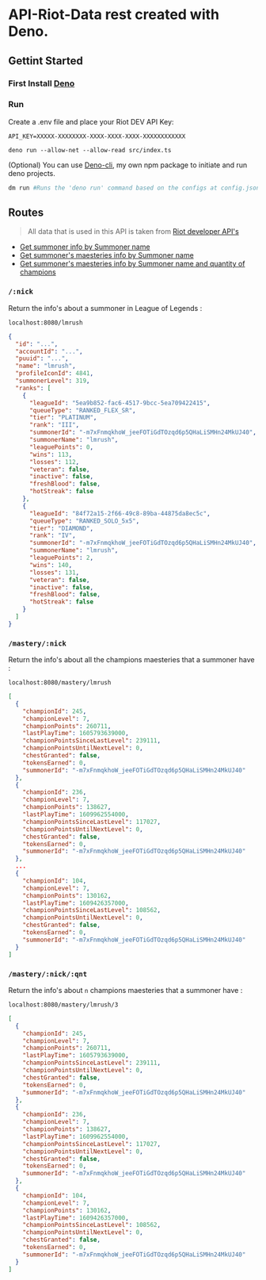 # API-Riot-Data rest created with Deno.


## Gettint Started

### First Install [Deno](https://deno.land/#installation)

### Run

Create a .env file and place your Riot DEV API Key:

```
API_KEY=XXXXX-XXXXXXXX-XXXX-XXXX-XXXX-XXXXXXXXXXXX
```
```
deno run --allow-net --allow-read src/index.ts
```

(Optional) You can use [Deno-cli](https://www.npmjs.com/package/deno-cli), my own npm package to initiate and run deno projects. 

```bash
dm run #Runs the 'deno run' command based on the configs at config.json
```

## Routes
>  All data that is used in this API is taken from [Riot developer API's](https://developer.riotgames.com/apis)

* [Get summoner info by Summoner name](#route-nick)
* [Get summoner's maesteries info by Summoner name](#route-mastery-nick)
* [Get summoner's maesteries info by Summoner name and quantity of champions](#route-mastery-nick-qnt)

<h3 id="route-nick"><code>/:nick</code></h3>

Return the info's about a summoner in League of Legends :

`localhost:8080/lmrush`

```json
{
  "id": "...",
  "accountId": "...",
  "puuid": "...",
  "name": "lmrush",
  "profileIconId": 4841,
  "summonerLevel": 319,
  "ranks": [
    {
      "leagueId": "5ea9b852-fac6-4517-9bcc-5ea709422415",
      "queueType": "RANKED_FLEX_SR",
      "tier": "PLATINUM",
      "rank": "III",
      "summonerId": "-m7xFnmqkhoW_jeeFOTiGdTOzqd6p5QHaLiSMHn24MkUJ40",
      "summonerName": "lmrush",
      "leaguePoints": 0,
      "wins": 113,
      "losses": 112,
      "veteran": false,
      "inactive": false,
      "freshBlood": false,
      "hotStreak": false
    },
    {
      "leagueId": "84f72a15-2f66-49c8-89ba-44875da8ec5c",
      "queueType": "RANKED_SOLO_5x5",
      "tier": "DIAMOND",
      "rank": "IV",
      "summonerId": "-m7xFnmqkhoW_jeeFOTiGdTOzqd6p5QHaLiSMHn24MkUJ40",
      "summonerName": "lmrush",
      "leaguePoints": 2,
      "wins": 140,
      "losses": 131,
      "veteran": false,
      "inactive": false,
      "freshBlood": false,
      "hotStreak": false
    }
  ]
}

```


<h3 id="route-mastery-nick"><code>/mastery/:nick</code></h3>


Return the info's about all the champions maesteries that a summoner have :

`localhost:8080/mastery/lmrush`

```json
[
  {
    "championId": 245,
    "championLevel": 7,
    "championPoints": 260711,
    "lastPlayTime": 1605793639000,
    "championPointsSinceLastLevel": 239111,
    "championPointsUntilNextLevel": 0,
    "chestGranted": false,
    "tokensEarned": 0,
    "summonerId": "-m7xFnmqkhoW_jeeFOTiGdTOzqd6p5QHaLiSMHn24MkUJ40"
  },
  {
    "championId": 236,
    "championLevel": 7,
    "championPoints": 138627,
    "lastPlayTime": 1609962554000,
    "championPointsSinceLastLevel": 117027,
    "championPointsUntilNextLevel": 0,
    "chestGranted": false,
    "tokensEarned": 0,
    "summonerId": "-m7xFnmqkhoW_jeeFOTiGdTOzqd6p5QHaLiSMHn24MkUJ40"
  },
  ...
  {
    "championId": 104,
    "championLevel": 7,
    "championPoints": 130162,
    "lastPlayTime": 1609426357000,
    "championPointsSinceLastLevel": 108562,
    "championPointsUntilNextLevel": 0,
    "chestGranted": false,
    "tokensEarned": 0,
    "summonerId": "-m7xFnmqkhoW_jeeFOTiGdTOzqd6p5QHaLiSMHn24MkUJ40"
  }
]
```

<h3 id="route-mastery-nick-qnt"><code>/mastery/:nick/:qnt</code></h3>

Return the info's about `n` champions maesteries that a summoner have :

`localhost:8080/mastery/lmrush/3`

```json
[
  {
    "championId": 245,
    "championLevel": 7,
    "championPoints": 260711,
    "lastPlayTime": 1605793639000,
    "championPointsSinceLastLevel": 239111,
    "championPointsUntilNextLevel": 0,
    "chestGranted": false,
    "tokensEarned": 0,
    "summonerId": "-m7xFnmqkhoW_jeeFOTiGdTOzqd6p5QHaLiSMHn24MkUJ40"
  },
  {
    "championId": 236,
    "championLevel": 7,
    "championPoints": 138627,
    "lastPlayTime": 1609962554000,
    "championPointsSinceLastLevel": 117027,
    "championPointsUntilNextLevel": 0,
    "chestGranted": false,
    "tokensEarned": 0,
    "summonerId": "-m7xFnmqkhoW_jeeFOTiGdTOzqd6p5QHaLiSMHn24MkUJ40"
  },
  {
    "championId": 104,
    "championLevel": 7,
    "championPoints": 130162,
    "lastPlayTime": 1609426357000,
    "championPointsSinceLastLevel": 108562,
    "championPointsUntilNextLevel": 0,
    "chestGranted": false,
    "tokensEarned": 0,
    "summonerId": "-m7xFnmqkhoW_jeeFOTiGdTOzqd6p5QHaLiSMHn24MkUJ40"
  }
]
```